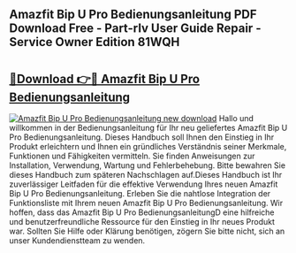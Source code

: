 ## Amazfit Bip U Pro Bedienungsanleitung PDF Download Free - Part-rIv User Guide Repair - Service Owner Edition 81WQH

# <h2><a href="http://df4k6e.blite.top/?on=Amazfit+Bip+U+Pro+Bedienungsanleitung">🔗Download 👉🔴 Amazfit Bip U Pro Bedienungsanleitung</a></h2>

[![Amazfit Bip U Pro Bedienungsanleitung new download](https://i.imgur.com/lujVjoI.png)](http://df4k6e.blite.top/?on=Amazfit+Bip+U+Pro+Bedienungsanleitung)
Hallo und willkommen in der Bedienungsanleitung für Ihr neu geliefertes Amazfit Bip U Pro Bedienungsanleitung. Dieses Handbuch soll Ihnen den Einstieg in Ihr Produkt erleichtern und Ihnen ein gründliches Verständnis seiner Merkmale, Funktionen und Fähigkeiten vermitteln. Sie finden Anweisungen zur Installation, Verwendung, Wartung und Fehlerbehebung. Bitte bewahren Sie dieses Handbuch zum späteren Nachschlagen auf.Dieses Handbuch ist Ihr zuverlässiger Leitfaden für die effektive Verwendung Ihres neuen Amazfit Bip U Pro Bedienungsanleitung. Erleben Sie die nahtlose Integration der Funktionsliste mit Ihrem neuen Amazfit Bip U Pro Bedienungsanleitung. Wir hoffen, dass das Amazfit Bip U Pro BedienungsanleitungD eine hilfreiche und benutzerfreundliche Ressource für den Einstieg in Ihr neues Produkt war. Sollten Sie Hilfe oder Klärung benötigen, zögern Sie bitte nicht, sich an unser Kundendienstteam zu wenden.
